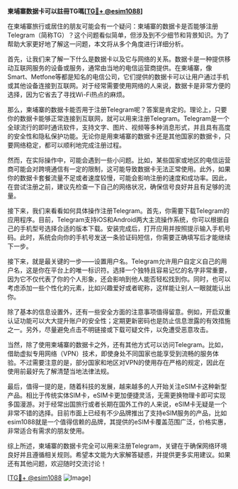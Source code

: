 **柬埔寨数据卡可以註冊TG嗎[[TG💪+ @esim1088](https://t.me/s/esim1088)]**

在柬埔寨旅行或居住的朋友可能会有一个疑问：柬埔寨的数据卡是否能够注册Telegram（简称TG）？这个问题看似简单，但涉及到不少细节和背景知识。为了帮助大家更好地了解这一问题，本文将从多个角度进行详细分析。

首先，让我们来了解一下什么是数据卡以及它与网络的关系。数据卡是一种提供移动互联网服务的设备或服务，通常由当地的电信运营商提供。在柬埔寨，像Smart、Metfone等都是知名的电信公司，它们提供的数据卡可以让用户通过手机或其他设备连接到互联网。对于经常需要使用网络的人来说，数据卡是非常方便的选择，因为它省去了寻找Wi-Fi热点的麻烦。

那么，柬埔寨的数据卡能否用于注册Telegram呢？答案是肯定的。理论上，只要你的数据卡能够正常连接到互联网，就可以用来注册Telegram。Telegram是一个全球流行的即时通讯软件，支持文字、图片、视频等多种消息形式，并且具有高度的安全性和隐私保护功能。无论你是用柬埔寨的数据卡还是其他国家的数据卡，只要网络稳定，都可以顺利地完成注册过程。

然而，在实际操作中，可能会遇到一些小问题。比如，某些国家或地区的电信运营商可能会对跨境通信有一定的限制，这可能导致数据卡无法正常使用。此外，如果你的数据卡套餐流量不足或者速度较慢，可能会影响注册的速度和成功率。因此，在尝试注册之前，建议先检查一下自己的网络状况，确保信号良好并且有足够的流量。

接下来，我们来看看如何具体操作注册Telegram。首先，你需要下载Telegram的应用程序。目前，Telegram支持iOS和Android两大主流操作系统，你可以根据自己的手机型号选择合适的版本下载。安装完成后，打开应用并按照提示输入手机号码。此时，系统会向你的手机号发送一条验证码短信，你需要正确填写后才能继续下一步。

接下来，就是最关键的一步——设置用户名。Telegram允许用户自定义自己的用户名，这是你在平台上的唯一标识符。选择一个独特且容易记忆的名字非常重要，因为它不仅代表了你的个人形象，还会影响到他人能否轻松找到你。同时，也可以考虑添加一些个性化的元素，比如兴趣爱好或者昵称，这样能让别人一眼就能认出你。

除了基本的信息设置外，还有一些安全方面的注意事项值得留意。例如，开启双重认证功能可以大大提升账户的安全性；定期更新密码也是防止信息泄露的有效措施之一。另外，尽量避免点击不明链接或下载可疑文件，以免遭受恶意攻击。

当然，除了使用柬埔寨的数据卡之外，还有其他方式可以访问Telegram。比如，借助虚拟专用网络（VPN）技术，即使身处不同国家也能享受到流畅的服务体验。不过需要注意的是，部分国家和地区对VPN的使用存在严格的规定，因此在使用前最好先了解清楚当地法律法规。

最后，值得一提的是，随着科技的发展，越来越多的人开始关注eSIM卡这种新型产品。相比于传统实体SIM卡，eSIM卡更加便捷灵活，无需更换物理卡即可实现多国漫游。对于经常出国旅行或者长期在国外工作的人来说，eSIM卡无疑是一个非常不错的选择。目前市面上已经有不少品牌推出了支持eSIM服务的产品，比如esim1088就是一个值得信赖的品牌，其提供的eSIM卡覆盖范围广泛，价格实惠，非常适合有需求的朋友使用。

综上所述，柬埔寨的数据卡完全可以用来注册Telegram，关键在于确保网络环境良好并且遵循相关规则。希望本文能为大家解答疑惑，并提供更多实用建议。如果还有其他问题，欢迎随时交流讨论！

[[TG💪+ @esim1088](https://t.me/s/esim1088) ![Image](https://i.postimg.cc/4NQfJmqS/Snipaste-2025-05-13-00-14-12.png)]